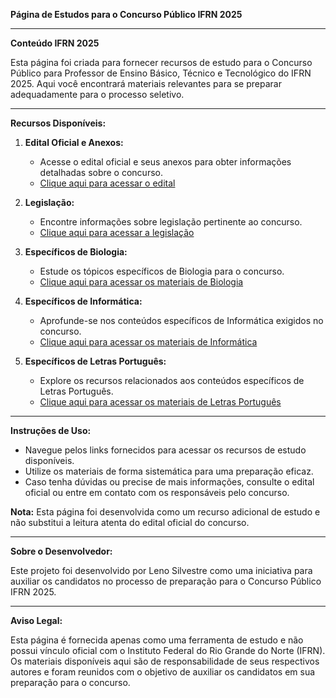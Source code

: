 **Página de Estudos para o Concurso Público IFRN 2025**

---

**Conteúdo IFRN 2025**

Esta página foi criada para fornecer recursos de estudo para o Concurso Público para Professor de Ensino Básico, Técnico e Tecnológico do IFRN 2025. Aqui você encontrará materiais relevantes para se preparar adequadamente para o processo seletivo.

---

**Recursos Disponíveis:**

1. **Edital Oficial e Anexos:**
   - Acesse o edital oficial e seus anexos para obter informações detalhadas sobre o concurso.
   - [Clique aqui para acessar o edital](https://cvest.ifpe.edu.br/concurso2016_doc/arquivos/08.%20Edital-125-2016-GR%20-%20Retificado%20em%2018.01.2017%20no%20DOU.pdf)

2. **Legislação:**
   - Encontre informações sobre legislação pertinente ao concurso.
   - [Clique aqui para acessar a legislação](https://lenosilvestre.github.io/IFPE/legislacao.html)

3. **Específicos de Biologia:**
   - Estude os tópicos específicos de Biologia para o concurso.
   - [Clique aqui para acessar os materiais de Biologia](https://lenosilvestre.github.io/IFPE/biologia.html)

4. **Específicos de Informática:**
   - Aprofunde-se nos conteúdos específicos de Informática exigidos no concurso.
   - [Clique aqui para acessar os materiais de Informática](https://lenosilvestre.github.io/IFPE/informatica.html)

5. **Específicos de Letras Português:**
   - Explore os recursos relacionados aos conteúdos específicos de Letras Português.
   - [Clique aqui para acessar os materiais de Letras Português](https://lenosilvestre.github.io/IFPE/letras.html)

---

**Instruções de Uso:**

- Navegue pelos links fornecidos para acessar os recursos de estudo disponíveis.
- Utilize os materiais de forma sistemática para uma preparação eficaz.
- Caso tenha dúvidas ou precise de mais informações, consulte o edital oficial ou entre em contato com os responsáveis pelo concurso.

**Nota:** Esta página foi desenvolvida como um recurso adicional de estudo e não substitui a leitura atenta do edital oficial do concurso.

---

**Sobre o Desenvolvedor:**

Este projeto foi desenvolvido por Leno Silvestre como uma iniciativa para auxiliar os candidatos no processo de preparação para o Concurso Público IFRN 2025.

---

**Aviso Legal:**

Esta página é fornecida apenas como uma ferramenta de estudo e não possui vínculo oficial com o Instituto Federal do Rio Grande do Norte (IFRN). Os materiais disponíveis aqui são de responsabilidade de seus respectivos autores e foram reunidos com o objetivo de auxiliar os candidatos em sua preparação para o concurso.
